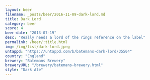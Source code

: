 ```yaml
---
layout: beer
filename: _posts/beer/2016-11-09-dark-lord.md
title: Dark Lord
category: beer
score: 4
beer-date: "2013-07-19"
desc: "Really needs a lord of the rings reference on the label"
permalink: /beer/:title.html
img: /img/list/dark-lord.jpeg
untappd: "https://untappd.com/b/batemans-dark-lord/35504"
country: "England"
brewery: "Batemans Brewery"
breweryURL: "/brewery/batemans-brewery.html"
style: "Dark Ale"
---
```

